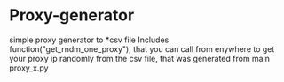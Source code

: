 # Proxy-generator
simple proxy generator to *csv file
Includes function("get_rndm_one_proxy"), that you can call from enywhere to get your proxy ip randomly from the csv file, that was generated from main proxy_x.py
